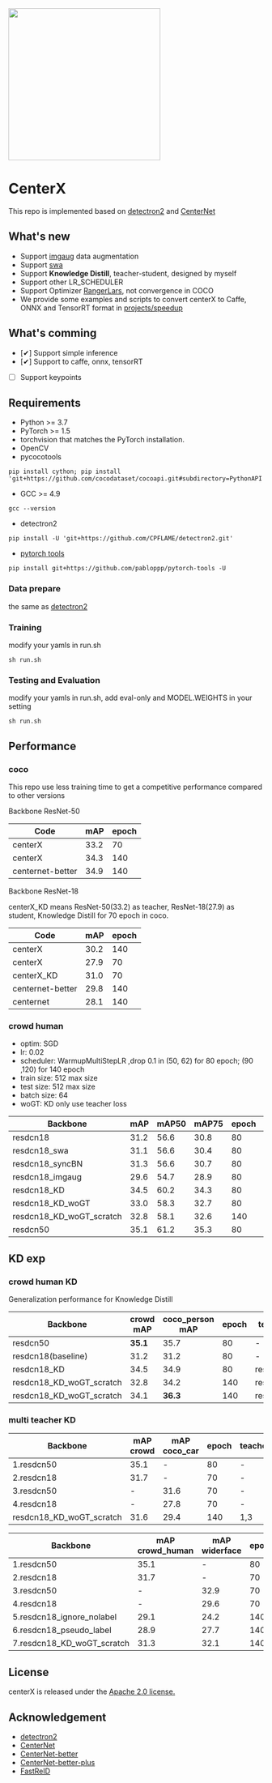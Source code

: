 <img src=".github/.png" width="300" >

# CenterX

This repo is implemented based on [detectron2](https://github.com/facebookresearch/detectron2) and  [CenterNet](https://github.com/xingyizhou/CenterNet)

## What\'s new
- Support [imgaug](https://github.com/aleju/imgaug.git) data augmentation
- Support [swa](https://pytorch.org/blog/stochastic-weight-averaging-in-pytorch/)
- Support **Knowledge Distill**, teacher-student, designed by myself
- Support other LR_SCHEDULER
- Support Optimizer [RangerLars](https://github.com/pabloppp/pytorch-tools.git), not convergence in COCO
- We provide some examples and scripts to convert centerX to Caffe, ONNX and TensorRT format in [projects/speedup](https://github.com/CPFLAME/centerX/tree/master/projects/speedup)
 
## What\'s comming 
- [️✔] Support simple inference 
- [✔] Support to caffe, onnx, tensorRT
- [ ] Support keypoints 

## Requirements

- Python >= 3.7
- PyTorch >= 1.5
- torchvision that matches the PyTorch installation.
- OpenCV
- pycocotools

```shell
pip install cython; pip install 'git+https://github.com/cocodataset/cocoapi.git#subdirectory=PythonAPI'
```

- GCC >= 4.9

```shell
gcc --version
```

- detectron2

```shell
pip install -U 'git+https://github.com/CPFLAME/detectron2.git'
```

- [pytorch tools](https://github.com/pabloppp/pytorch-tools.git)

```shell
pip install git+https://github.com/pabloppp/pytorch-tools -U
```
### Data prepare
the same as [detectron2](https://detectron2.readthedocs.io/tutorials/builtin_datasets.html)

### Training

modify your yamls in run.sh
```shell
sh run.sh
```

### Testing and Evaluation

modify your yamls in run.sh, 
add eval-only and MODEL.WEIGHTS in your setting
```shell
sh run.sh
```

## Performance

### coco

This repo use less training time to get a competitive performance compared to other versions

Backbone ResNet-50

| Code             | mAP  | epoch |
| ---------------- | ---- | ----- |
| centerX          | 33.2 |  70   |
| centerX          | 34.3 |  140  |
| centernet-better | 34.9 |  140  |

Backbone ResNet-18

centerX_KD means ResNet-50(33.2) as teacher, ResNet-18(27.9) as student, Knowledge Distill for 70 epoch in coco.

| Code             | mAP  | epoch |
| ---------------- | ---- | ----- |
| centerX          | 30.2 |  140  |
| centerX          | 27.9 |  70   |
| centerX_KD       | 31.0 |  70   |
| centernet-better | 29.8 |  140  |
| centernet        | 28.1 |  140  |

### crowd human
- optim: SGD
- lr: 0.02
- scheduler: WarmupMultiStepLR ,drop 0.1 in (50, 62) for 80 epoch; (90 ,120) for 140 epoch 
- train size: 512 max size
- test size: 512 max size
- batch size: 64
- woGT: KD only use teacher loss


| Backbone                 | mAP  | mAP50 | mAP75 | epoch | teacher | student_pretrain |
| ----------------         | ---- | ----- | ----- | ----- |  -----  | ------- |
| resdcn18                 | 31.2 | 56.6  | 30.8  |  80   |   -     |  -      |
| resdcn18_swa             | 31.1 | 56.6  | 30.4  |  80   |   -     |  -      |
| resdcn18_syncBN          | 31.3 | 56.6  | 30.7  |  80   |   -     |  -      |
| resdcn18_imgaug          | 29.6 | 54.7  | 28.9  |  80   |   -     |  -      |
| resdcn18_KD              | 34.5 | 60.2  | 34.3  |  80   | resdcn50| resdcn18|
| resdcn18_KD_woGT         | 33.0 | 58.3  | 32.7  |  80   | resdcn50| resdcn18|
| resdcn18_KD_woGT_scratch | 32.8 | 58.1  | 32.6  |  140  | resdcn50| imagenet|
| resdcn50                 | 35.1 | 61.2  | 35.3  |  80   |   -     |  -      |
 
## KD exp

### crowd human KD
Generalization performance for Knowledge Distill

| Backbone                 | crowd mAP  | coco_person mAP  | epoch | teacher | student_pretrain | train_set |
| ----------------         | ----       | --------------   | ----- |  -----  | -------          | -----     |
| resdcn50                 | **35.1**   |    35.7          |  80   |   -     |    -             | crowd     |
| resdcn18(baseline)       | 31.2       |    31.2          |  80   |   -     |    -             | crowd     |
| resdcn18_KD              | 34.5       |    34.9          |  80   | resdcn50| resdcn18         | crowd     |
| resdcn18_KD_woGT_scratch | 32.8       |    34.2          |  140  | resdcn50| imagenet         | crowd     |
| resdcn18_KD_woGT_scratch | 34.1       |  **36.3**        |  140  | resdcn50| imagenet         | crowd+coco|

### multi teacher KD

| Backbone                 |  mAP crowd     |  mAP coco_car  | epoch | teacher | student_pretrain | train_set |
| ----------------         | ----           | ----           | ----- |  -----  | -------          | -----     |
| 1.resdcn50               | 35.1           | -              |  80   |   -     |    -             | crowd     |
| 2.resdcn18               | 31.7           | -              |  70   |   -     |    -             | crowd     |
| 3.resdcn50               | -              | 31.6           |  70   |   -     |    -             | coco_car  |
| 4.resdcn18               | -              | 27.8           |  70   |   -     |    -             | coco_car  |
| resdcn18_KD_woGT_scratch | 31.6           | 29.4           |  140  |  1,3    | imagenet         | crowd+coco_car|

| Backbone                 |  mAP crowd_human |  mAP widerface | epoch | teacher | student_pretrain | train_set |
| ----------------         | ----             | -------------- | ----- |  -----  | -------          | -----     |
| 1.resdcn50               | 35.1             | -              |  80   |   -     |    -             | crowd     |
| 2.resdcn18               | 31.7             | -              |  70   |   -     |    -             | crowd     |
| 3.resdcn50               | -                | 32.9           |  70   |   -     |    -             | widerface |
| 4.resdcn18               | -                | 29.6           |  70   |   -     |    -             | widerface |
| 5.resdcn18_ignore_nolabel| 29.1             | 24.2           |  140   |   -     |    -             |crowd+wider|
| 6.resdcn18_pseudo_label  | 28.9             | 27.7           |  140   |   -     |    -             |crowd+wider|
| 7.resdcn18_KD_woGT_scratch| 31.3            | 32.1           |  140  |  1,3    | imagenet         |crowd+wider|

## License

centerX is released under the [Apache 2.0 license.](https://github.com/CPFLAME/centerX/blob/master/LICENSE)

## Acknowledgement

- [detectron2](https://github.com/facebookresearch/detectron2)
- [CenterNet](https://github.com/xingyizhou/CenterNet)
- [CenterNet-better](https://github.com/FateScript/CenterNet-better)
- [CenterNet-better-plus](https://github.com/lbin/CenterNet-better-plus.git)
- [FastReID](https://github.com/JDAI-CV/fast-reid)
